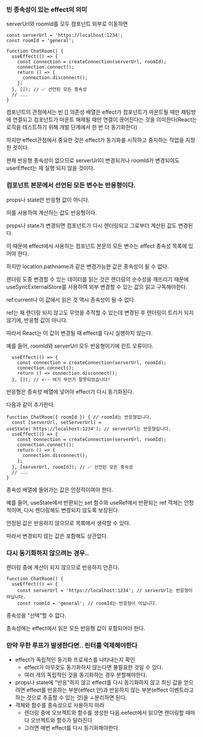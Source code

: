 ### 빈 종속성이 있는 effect의 의미

serverUrl와 roomId를 모두 컴포넌트 외부로 이동하면 

```
const serverUrl = 'https://localhost:1234';
const roomId = 'general';

function ChatRoom() {
  useEffect(() => {
    const connection = createConnection(serverUrl, roomId);
    connection.connect();
    return () => {
      connection.disconnect();
    };
  }, []); // ✅ 선언된 모든 종속성
  // ...
}
``` 

컴포넌트의 관점에서는 빈 [] 의존성 배열은 effect가 컴포넌트가 마운트될 때만 채팅방에 연결되고 컴포넌트가 마운트 해제될 때만 연결이 끊어진다는 것을 의미한다(React는 로직을 테스트하기 위해 개발 단계에서 한 번 더 동기화한다)

 

하지만 effect관점에서 중요한 것은 effect가 동기화를 시작하고 중지하는 작업을 지정한 것이다.

현재 반응형 종속성이 없으므로 serverUrl이 변경되거나 roomId가 변경되어도 userEffect는 재 실행 되지 않을 것이다.

 

### 컴포넌트 본문에서 선언된 모든 변수는 반응형이다.
props나 state만 반응형 값이 아니다.

이를 사용하여 계산하는 값도 반응형이다.

props나 state가 변경되면 컴포넌트가 다시 렌더링되고 그로부터 계산된 값도 변경된다.

이 때문에 effect에서 사용하는 컴포넌트 본문의 모든 변수는 effect 종속성 목록에 있어야 한다.

 

하지만 location.pathname과 같은 변경가능한 값은 종속성이 될 수 없다.

렌더링 도중 변경할  수 있는 데이터를 읽는 것은 렌더링의 순수성을 깨뜨리기 때문에 useSyncExternalStore를 사용하여 외부 변경할 수 있는 값으 읽고 구독해야한다.

 

ref.current나 이 값에서 읽은 것 역시 종속성이 될 수 없다.

ref는 재 렌더링 되지 않고도 무엇을 추적할 수 있는데 변경된 후 렌더링이 트리거 되지 않기에, 반응형 값이 아니다.

따라서 React는 이 값이 변경될 때 effect를 다시 실행하지 않는다.

 

예를 들어, roomId와 serverUrl 모두 반응형이기에 린트 오류이다.
```
  useEffect(() => {
    const connection = createConnection(serverUrl, roomId);
    connection.connect();
    return () => connection.disconnect();
  }, []); // <-- 여기 무언가 잘못되었습니다!
  ```
반응형은 종속성 배열에 넣어야 effect가 다시 동기화된다.

 

다음과 같이 추가한다.
```
function ChatRoom({ roomId }) { // roomId는 반응형입니다.
  const [serverUrl, setServerUrl] = useState('https://localhost:1234'); // serverUrl는 반응형입니다.
  useEffect(() => {
    const connection = createConnection(serverUrl, roomId);
    connection.connect();
    return () => {
      connection.disconnect();
    };
  }, [serverUrl, roomId]); // ✅ 선언된 모든 종속성
  // ...
}
```

종속성 배열에 들어가는 값은 안정적이여야 한다.

예를 들어, useState에서 반환되는 set 함수와 useRef에서 반환되는 ref 객체는 안정적이며, 다시 렌더링해도 변경되지 않도록 보장된다.

안정된 값은 반응하지 않으므로 목록에서 생략할 수 있다.

따라서 변경되지 않는 값은 포함해도 상관없다.

 

### 다시 동기화하지 않으려는 경우..
랜더링 중에 계산이 되지 않으므로 반응하지 안흔다.
```
function ChatRoom() {
  useEffect(() => {
    const serverUrl = 'https://localhost:1234'; // serverUrl는 반응형이 아닙니다.
    const roomId = 'general'; // roomId는 반응형이 아닙니다.
 ```

종속성을 "선택"할 수 없다.

종속성에는 effect에서 읽은 모든 반응형 값이 포함되어야 한다.

### 만약 무한 루프가 발생한다면.. 린터를 억제해야한다
- effect가 독립적인 동기화 프로세스를 나타내는지 확인
    - effect가 아무것도 동기화하지 않는다면 불필요한 것일 수 있다.
    - 여러 개의 독립적인 것을 동기화하는 경우 분할해야한다.
- props나 state에 "반응"하지 않고 effect를 다시 동기화하지 않고 최신 값을 얻으려면 effect를 반응하는 부분(effect 안)과 반응하지 않는 부분(effect 이벤트라고 하는 것으로 추출할 수 있는 것)을 ㅗ분리하면 된다.
- 객체와 함수를 종속성으로 사용하지 마라
    - 렌더링 중에 오브젝트와 함수를 생성한 다음 eefect에서 읽으면 렌더링할 때마다 오브젝트와 함수가 달라진다
    - 그러면 매번 effect를 다시 동기화해야한다.